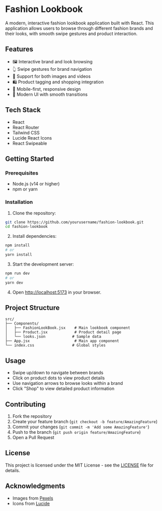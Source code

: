 # Fashion Lookbook

A modern, interactive fashion lookbook application built with React. This application allows users to browse through different fashion brands and their looks, with smooth swipe gestures and product interaction.

## Features

- 🖼️ Interactive brand and look browsing
- 👆 Swipe gestures for brand navigation
- 🎥 Support for both images and videos
- 🛍️ Product tagging and shopping integration
- 📱 Mobile-first, responsive design
- 🎨 Modern UI with smooth transitions

## Tech Stack

- React
- React Router
- Tailwind CSS
- Lucide React Icons
- React Swipeable

## Getting Started

### Prerequisites

- Node.js (v14 or higher)
- npm or yarn

### Installation

1. Clone the repository:

```bash
git clone https://github.com/yourusername/fashion-lookbook.git
cd fashion-lookbook
```

2. Install dependencies:

```bash
npm install
# or
yarn install
```

3. Start the development server:

```bash
npm run dev
# or
yarn dev
```

4. Open [http://localhost:5173](http://localhost:5173) in your browser.

## Project Structure

```
src/
├── Components/
│   ├── FashionLookBook.jsx    # Main lookbook component
│   ├── Product.jsx            # Product detail page
│   └── looks.json            # Sample data
├── App.jsx                    # Main app component
└── index.css                 # Global styles
```

## Usage

- Swipe up/down to navigate between brands
- Click on product dots to view product details
- Use navigation arrows to browse looks within a brand
- Click "Shop" to view detailed product information

## Contributing

1. Fork the repository
2. Create your feature branch (`git checkout -b feature/AmazingFeature`)
3. Commit your changes (`git commit -m 'Add some AmazingFeature'`)
4. Push to the branch (`git push origin feature/AmazingFeature`)
5. Open a Pull Request

## License

This project is licensed under the MIT License - see the [LICENSE](LICENSE) file for details.

## Acknowledgments

- Images from [Pexels](https://www.pexels.com)
- Icons from [Lucide](https://lucide.dev)
